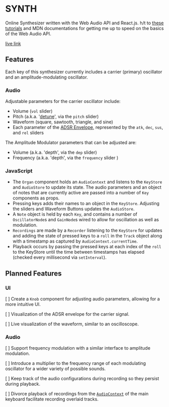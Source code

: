 # SYNTH
Online Synthesizer written with the Web Audio API and React.js.  h/t to [these tutorials](http://www.keithmcmillen.com/category/blog/tutorials/making-music-in-the-browser/) and MDN documentations for getting me up to speed on the basics of the Web Audio API.

[live link](gmkohler.github.io/synthesizer)

## Features
Each key of this synthesizer currently includes a carrier (primary) oscillator
and an amplitude-modulating oscillator.
### Audio
Adjustable parameters for the carrier oscillator include:
- Volume (`vol` slider)
- Pitch (a.k.a. '[detune](https://developer.mozilla.org/en-US/docs/Web/API/OscillatorNode/detune)', via the `pitch` slider)
- Waveform (square, sawtooth, triangle, and sine)
- Each parameter of the [ADSR Envelope](https://en.wikipedia.org/wiki/Synthesizer#Attack_Decay_Sustain_Release_.28ADSR.29_envelope), represented by the `atk`, `dec`, `sus`, and `rel` sliders

The Amplitude Modulator parameters that can be adjusted are:
- Volume (a.k.a. 'depth', via the `dep` slider)
- Frequency (a.k.a. 'depth', via the `frequency` slider )

### JavaScript
- The `Organ` component holds an `AudioContext` and listens to the `KeyStore` and `AudioStore` to update its state.  The audio parameters and an object of notes that are currently active are passed into a number of `Key` components as props.
- Pressing keys adds their names to an object in the `KeyStore`.  Adjusting the sliders and Waveform Buttons updates the `AudioStore`.
- A `Note` object is held by each `Key`, and contains a number of `OscillatorNode`s and `GainNode`s wired to allow for oscillation as well as modulation.
- `Recordings` are made by a `Recorder` listening to the `KeyStore` for updates and adding the state of pressed keys to a `roll` in the `Track` object along with a timestamp as captured by `AudioContext.currentTime`.
- Playback occurs by passing the pressed keys at each index of the `roll` to the KeyStore until the time between timestamps has elapsed (checked every millisecond via `setInterval`).



## Planned Features
### UI
[ ] Create a `Knob` component for adjusting audio parameters, allowing for a more
intuitive UI.

[ ] Visualization of the ADSR envelope for the carrier signal.

[ ] Live visualization of the waveform, similar to an oscilloscope.
### Audio
[ ] Support frequency modulation with a similar interface to amplitude modulation.

[ ] Introduce a multiplier to the frequency range of each modulating oscillator for a wider variety of possible sounds.

[ ] Keep track of the audio configurations during recording so they persist during
playback.

[ ] Divorce playback of recordings from the [`AudioContext`](http://developer.mozilla.org/en-US/docs/Web/API/AudioContext) of the main keyboard
facilitate recording overlaid tracks.
